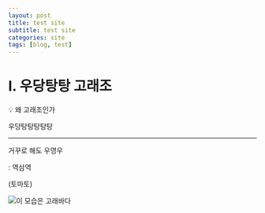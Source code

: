 ```yaml
---
layout: post
title: test site
subtitle: test site
categories: site
tags: [blog, test]
---
```


# I. 우당탕탕 고래조

<aside>
💡 왜 고래조인가

우당탕탕탕탕탕

---

거꾸로 해도 우영우

: 역삼역 

(토마토)

</aside>

![이 모습은 고래바다](http://kfem.or.kr/wp-content/uploads/2022/05/%EB%B0%8D%ED%81%AC%EA%B3%A0%EB%9E%98720-640x427.jpg)
